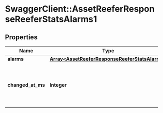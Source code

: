 # SwaggerClient::AssetReeferResponseReeferStatsAlarms1

## Properties
Name | Type | Description | Notes
------------ | ------------- | ------------- | -------------
**alarms** | [**Array&lt;AssetReeferResponseReeferStatsAlarms&gt;**](AssetReeferResponseReeferStatsAlarms.md) |  | [optional] 
**changed_at_ms** | **Integer** | Timestamp when the alarms were reported, in Unix milliseconds since epoch | [optional] 


